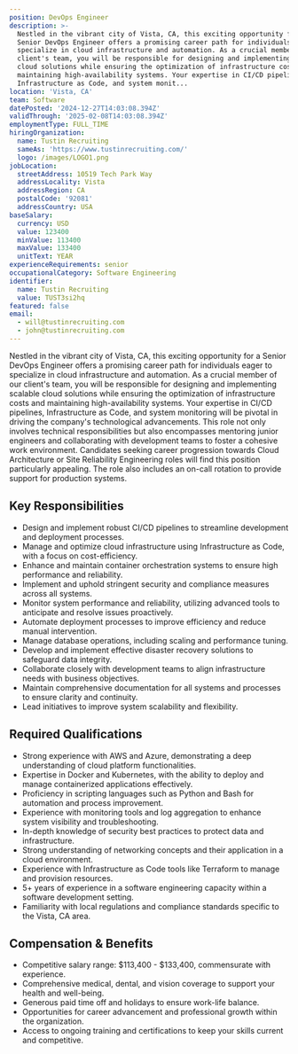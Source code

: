 ```yaml
---
position: DevOps Engineer
description: >-
  Nestled in the vibrant city of Vista, CA, this exciting opportunity for a
  Senior DevOps Engineer offers a promising career path for individuals eager to
  specialize in cloud infrastructure and automation. As a crucial member of our
  client's team, you will be responsible for designing and implementing scalable
  cloud solutions while ensuring the optimization of infrastructure costs and
  maintaining high-availability systems. Your expertise in CI/CD pipelines,
  Infrastructure as Code, and system monit...
location: 'Vista, CA'
team: Software
datePosted: '2024-12-27T14:03:08.394Z'
validThrough: '2025-02-08T14:03:08.394Z'
employmentType: FULL_TIME
hiringOrganization:
  name: Tustin Recruiting
  sameAs: 'https://www.tustinrecruiting.com/'
  logo: /images/LOGO1.png
jobLocation:
  streetAddress: 10519 Tech Park Way
  addressLocality: Vista
  addressRegion: CA
  postalCode: '92081'
  addressCountry: USA
baseSalary:
  currency: USD
  value: 123400
  minValue: 113400
  maxValue: 133400
  unitText: YEAR
experienceRequirements: senior
occupationalCategory: Software Engineering
identifier:
  name: Tustin Recruiting
  value: TUST3si2hq
featured: false
email:
  - will@tustinrecruiting.com
  - john@tustinrecruiting.com
---
```




Nestled in the vibrant city of Vista, CA, this exciting opportunity for a Senior DevOps Engineer offers a promising career path for individuals eager to specialize in cloud infrastructure and automation. As a crucial member of our client's team, you will be responsible for designing and implementing scalable cloud solutions while ensuring the optimization of infrastructure costs and maintaining high-availability systems. Your expertise in CI/CD pipelines, Infrastructure as Code, and system monitoring will be pivotal in driving the company's technological advancements. This role not only involves technical responsibilities but also encompasses mentoring junior engineers and collaborating with development teams to foster a cohesive work environment. Candidates seeking career progression towards Cloud Architecture or Site Reliability Engineering roles will find this position particularly appealing. The role also includes an on-call rotation to provide support for production systems.

## Key Responsibilities

- Design and implement robust CI/CD pipelines to streamline development and deployment processes.
- Manage and optimize cloud infrastructure using Infrastructure as Code, with a focus on cost-efficiency.
- Enhance and maintain container orchestration systems to ensure high performance and reliability.
- Implement and uphold stringent security and compliance measures across all systems.
- Monitor system performance and reliability, utilizing advanced tools to anticipate and resolve issues proactively.
- Automate deployment processes to improve efficiency and reduce manual intervention.
- Manage database operations, including scaling and performance tuning.
- Develop and implement effective disaster recovery solutions to safeguard data integrity.
- Collaborate closely with development teams to align infrastructure needs with business objectives.
- Maintain comprehensive documentation for all systems and processes to ensure clarity and continuity.
- Lead initiatives to improve system scalability and flexibility.

## Required Qualifications

- Strong experience with AWS and Azure, demonstrating a deep understanding of cloud platform functionalities.
- Expertise in Docker and Kubernetes, with the ability to deploy and manage containerized applications effectively.
- Proficiency in scripting languages such as Python and Bash for automation and process improvement.
- Experience with monitoring tools and log aggregation to enhance system visibility and troubleshooting.
- In-depth knowledge of security best practices to protect data and infrastructure.
- Strong understanding of networking concepts and their application in a cloud environment.
- Experience with Infrastructure as Code tools like Terraform to manage and provision resources.
- 5+ years of experience in a software engineering capacity within a software development setting.
- Familiarity with local regulations and compliance standards specific to the Vista, CA area.

## Compensation & Benefits

- Competitive salary range: $113,400 - $133,400, commensurate with experience.
- Comprehensive medical, dental, and vision coverage to support your health and well-being.
- Generous paid time off and holidays to ensure work-life balance.
- Opportunities for career advancement and professional growth within the organization.
- Access to ongoing training and certifications to keep your skills current and competitive.